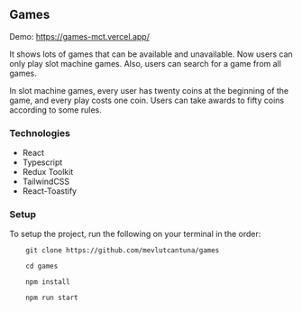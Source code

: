 ## Games

Demo: https://games-mct.vercel.app/

It shows lots of games that can be available and unavailable. Now users can only play slot machine games. Also, users can search for a game from all games.

In slot machine games, every user has twenty coins at the beginning of the game, and every play costs one coin. Users can take awards to fifty coins according to some rules.

### Technologies

-   React
-   Typescript
-   Redux Toolkit
-   TailwindCSS
-   React-Toastify

### Setup

To setup the project, run the following on your terminal in the order:

```
    git clone https://github.com/mevlutcantuna/games
```

```
    cd games
```

```
    npm install
```

```
    npm run start
```
